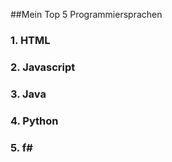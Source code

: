 ##Mein Top 5 Programmiersprachen

### 1. HTML
### 2. Javascript
### 3. Java
### 4. Python
### 5. f#
